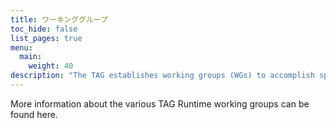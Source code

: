 ```yaml
---
title: ワーキンググループ
toc_hide: false
list_pages: true
menu:
  main:
    weight: 40
description: "The TAG establishes working groups (WGs) to accomplish specific projects and initiatives."
---
```


More information about the various TAG Runtime working groups can be found here.
